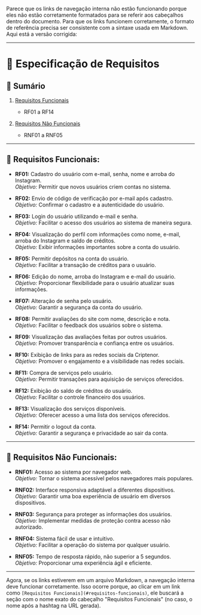 Parece que os links de navegação interna não estão funcionando porque eles não estão corretamente formatados para se referir aos cabeçalhos dentro do documento. Para que os links funcionem corretamente, o formato de referência precisa ser consistente com a sintaxe usada em Markdown. Aqui está a versão corrigida:

---

# 📜 **Especificação de Requisitos**

## 📖 **Sumário**

1. [Requisitos Funcionais](#requisitos-funcionais)  
   - RF01 a RF14

2. [Requisitos Não Funcionais](#requisitos-não-funcionais)  
   - RNF01 a RNF05  

---

## 🚀 **Requisitos Funcionais:**  

* **RF01:** Cadastro do usuário com e-mail, senha, nome e arroba do Instagram.  
  *Objetivo:* Permitir que novos usuários criem contas no sistema.

* **RF02:** Envio de código de verificação por e-mail após cadastro.  
  *Objetivo:* Confirmar o cadastro e a autenticidade do usuário.

* **RF03:** Login do usuário utilizando e-mail e senha.  
  *Objetivo:* Facilitar o acesso dos usuários ao sistema de maneira segura.

* **RF04:** Visualização do perfil com informações como nome, e-mail, arroba do Instagram e saldo de créditos.  
  *Objetivo:* Exibir informações importantes sobre a conta do usuário.

* **RF05:** Permitir depósitos na conta do usuário.  
  *Objetivo:* Facilitar a transação de créditos para o usuário.

* **RF06:** Edição do nome, arroba do Instagram e e-mail do usuário.  
  *Objetivo:* Proporcionar flexibilidade para o usuário atualizar suas informações.

* **RF07:** Alteração de senha pelo usuário.  
  *Objetivo:* Garantir a segurança da conta do usuário.

* **RF08:** Permitir avaliações do site com nome, descrição e nota.  
  *Objetivo:* Facilitar o feedback dos usuários sobre o sistema.

* **RF09:** Visualização das avaliações feitas por outros usuários.  
  *Objetivo:* Promover transparência e confiança entre os usuários.

* **RF10:** Exibição de links para as redes sociais da Criptenor.  
  *Objetivo:* Promover o engajamento e a visibilidade nas redes sociais.

* **RF11:** Compra de serviços pelo usuário.  
  *Objetivo:* Permitir transações para aquisição de serviços oferecidos.

* **RF12:** Exibição do saldo de créditos do usuário.  
  *Objetivo:* Facilitar o controle financeiro dos usuários.

* **RF13:** Visualização dos serviços disponíveis.  
  *Objetivo:* Oferecer acesso a uma lista dos serviços oferecidos.

* **RF14:** Permitir o logout da conta.  
  *Objetivo:* Garantir a segurança e privacidade ao sair da conta.

---

## 🔧 **Requisitos Não Funcionais:**  

* **RNF01:** Acesso ao sistema por navegador web.  
  *Objetivo:* Tornar o sistema acessível pelos navegadores mais populares.

* **RNF02:** Interface responsiva adaptável a diferentes dispositivos.  
  *Objetivo:* Garantir uma boa experiência de usuário em diversos dispositivos.

* **RNF03:** Segurança para proteger as informações dos usuários.  
  *Objetivo:* Implementar medidas de proteção contra acesso não autorizado.

* **RNF04:** Sistema fácil de usar e intuitivo.  
  *Objetivo:* Facilitar a operação do sistema por qualquer usuário.

* **RNF05:** Tempo de resposta rápido, não superior a 5 segundos.  
  *Objetivo:* Proporcionar uma experiência ágil e eficiente.

---

Agora, se os links estiverem em um arquivo Markdown, a navegação interna deve funcionar corretamente. Isso ocorre porque, ao clicar em um link como `[Requisitos Funcionais](#requisitos-funcionais)`, ele buscará a seção com o nome exato do cabeçalho "Requisitos Funcionais" (no caso, o nome após a hashtag na URL gerada).